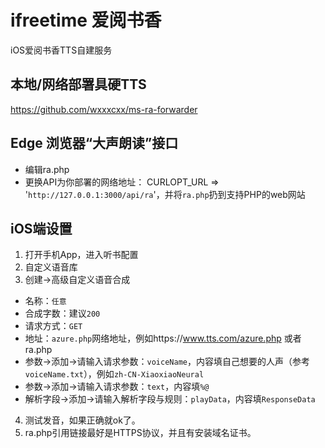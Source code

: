 # ifreetime 爱阅书香
iOS爱阅书香TTS自建服务

## 本地/网络部署具硬TTS
https://github.com/wxxxcxx/ms-ra-forwarder

##  Edge 浏览器“大声朗读”接口
* 编辑ra.php
* 更换API为你部署的网络地址：  CURLOPT_URL => '`http://127.0.0.1:3000/api/ra`'，并将`ra.php`扔到支持PHP的web网站


## iOS端设置
1. 打开手机App，进入听书配置
2. 自定义语音库
3. 创建->高级自定义语音合成
* 名称：`任意`
* 合成字数：建议`200`
* 请求方式：`GET`
* 地址：`azure.php`网络地址，例如https://www.tts.com/azure.php 或者ra.php
* 参数->添加->请输入请求参数：`voiceName`，内容填自己想要的人声（参考`voiceName.txt`），例如`zh-CN-XiaoxiaoNeural`
* 参数->添加->请输入请求参数：`text`，内容填`%@`
* 解析字段->添加->请输入解析字段与规则：`playData`，内容填`ResponseData`
4. 测试发音，如果正确就ok了。
5. ra.php引用链接最好是HTTPS协议，并且有安装域名证书。
